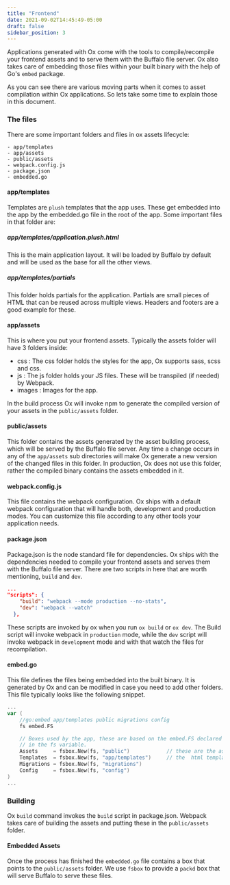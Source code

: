 ```yaml
---
title: "Frontend"
date: 2021-09-02T14:45:49-05:00
draft: false
sidebar_position: 3
---
```


Applications generated with Ox come with the tools to compile/recompile your frontend assets and to serve them with the Buffalo file server. Ox also takes care of embedding those files within your built binary with the help of Go's `embed` package. 

As you can see there are various moving parts when it comes to asset compilation within Ox applications. So lets take some time to explain those in this document.

### The files
There are some important folders and files in ox assets lifecycle:
```
- app/templates
- app/assets
- public/assets
- webpack.config.js
- package.json
- embedded.go
```

#### app/templates
Templates are `plush` templates that the app uses. These get embedded into the app by the embedded.go file in the root of the app. Some important files in that folder are:

##### app/templates/application.plush.html
This is the main application layout. It will be loaded by Buffalo by default and will be used as the base for all the other views.

##### app/templates/partials
This folder holds partials for the application. Partials are small pieces of HTML that can be reused across multiple views. Headers and footers are a good example for these.

#### app/assets
This is where you put your frontend assets. Typically the assets folder will have 3 folders inside:

* css       : The css folder holds the styles for the app, Ox supports sass, scss and css. 
* js        : The js folder holds your JS files. These will be transpiled (if needed) by Webpack.
* images    : Images for the app.


In the build process Ox will invoke npm to generate the compiled version of your assets in the `public/assets` folder.

#### public/assets
This folder contains the assets generated by the asset building process, which will be served by the Buffalo file server. Any time a change occurs in any of the `app/assets` sub directories will make Ox generate a new version of the changed files in this folder. In production, Ox does not use this folder, rather the compiled binary contains the assets embedded in it.

#### webpack.config.js
This file contains the webpack configuration. Ox ships with a default webpack configuration that will handle both, development and production modes. You can customize this file according to any other tools your application needs.

#### package.json
Package.json is the node standard file for dependencies. Ox ships with the dependencies needed to compile your frontend assets and serves them with the Buffalo file server. There are two scripts in here that are worth mentioning, `build` and `dev`.

```json
...
"scripts": {
    "build": "webpack --mode production --no-stats",
    "dev": "webpack --watch"
  },
```

These scripts are invoked by ox when you run `ox build` or `ox dev`. The Build script will invoke webpack in `production` mode, while the `dev` script will invoke webpack in `development` mode and with that watch the files for recompilation.

#### embed.go
This file defines the files being embedded into the built binary. It is generated by Ox and can be modified in case you need to add other folders. This file typically looks like the following snippet.

```go
...
var (
	//go:embed app/templates public migrations config
	fs embed.FS

	// Boxes used by the app, these are based on the embed.FS declared
	// in the fs variable.
	Assets     = fsbox.New(fs, "public")            // these are the assets served by the file server
	Templates  = fsbox.New(fs, "app/templates")     // the  html templates that the app uses
	Migrations = fsbox.New(fs, "migrations")
	Config     = fsbox.New(fs, "config")
)
...
```

### Building 
Ox `build` command invokes the `build` script in package.json. Webpack takes care of building the assets and putting these in the `public/assets` folder. 

#### Embedded Assets
Once the process has finished the `embedded.go` file contains a box that points to the `public/assets` folder. We use `fsbox` to provide a `packd` box that will serve Buffalo to serve these files.

